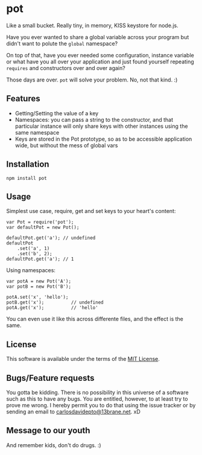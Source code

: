 pot
===

Like a small bucket. Really tiny, in memory, KISS keystore for node.js.

Have you ever wanted to share a global variable across your program but didn't want to polute the `global` namespace?

On top of that, have you ever needed some configuration, instance variable or what have you all over your application and just found yourself repeating `requires` and constructors over and over again?

Those days are over. `pot` will solve your problem. No, not that kind. :)

Features
--------

- Getting/Setting the value of a key
- Namespaces: you can pass a string to the constructor, and that particular instance will only share keys with other instances using the same namespace
- Keys are stored in the Pot prototype, so as to be accessible application wide, but without the mess of global vars

Installation
------------

    npm install pot

Usage
-----

Simplest use case, require, get and set keys to your heart's content:

    var Pot = require('pot');
    var defaultPot = new Pot();

    defaultPot.get('a'); // undefined
    defaultPot
        .set('a', 1)
        .set('b', 2);
    defaultPot.get('a'); // 1

Using namespaces:

    var potA = new Pot('A');
    var potB = new Pot('B');

    potA.set('x', 'hello');
    potB.get('x');          // undefined
    potA.get('x');          // 'hello'


You can even use it like this across differente files, and the effect is the same.


License
-------

This software is available under the terms of the [MIT License](https://github.com/carlosdavidepto/pot/blob/master/LICENSE).

Bugs/Feature requests
---------------------

You gotta be kidding. There is no possibility in this universe of a software such as this to have any bugs. You are entitled, however, to at least try to prove me wrong. I hereby permit you to do that using the issue tracker or by sending an email to <carlosdavidepto@13brane.net>. xD

Message to our youth
--------------------

And remember kids, don't do drugs. :)
